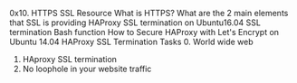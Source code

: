 0x10. HTTPS SSL
Resource
What is HTTPS?
What are the 2 main elements that SSL is providing
HAProxy SSL termination on Ubuntu16.04
SSL termination
Bash function
How to Secure HAProxy with Let's Encrypt on Ubuntu 14.04
HAProxy SSL Termination
Tasks
0. World wide web
1. HAproxy SSL termination
2. No loophole in your website traffic
